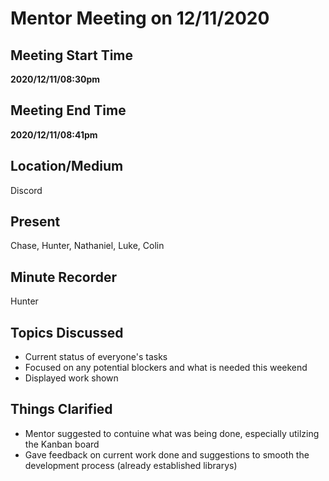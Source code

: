 # Mentor Meeting on 12/11/2020

## Meeting Start Time

**2020/12/11/08:30pm**

## Meeting End Time

**2020/12/11/08:41pm**

## Location/Medium

Discord

## Present

Chase,
Hunter,
Nathaniel,
Luke,
Colin

## Minute Recorder

Hunter

## Topics Discussed

- Current status of everyone's tasks
- Focused on any potential blockers and what is needed this weekend
- Displayed work shown

## Things Clarified

- Mentor suggested to contuine what was being done, especially utilzing the Kanban board
- Gave feedback on current work done and suggestions to smooth the development process (already established librarys)
